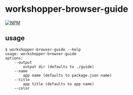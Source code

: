 # workshopper-browser-guide
[![NPM](https://nodei.co/npm/workshopper-browser-guide.png)](https://nodei.co/npm/workshopper-browser-guide/)

## usage
```
$ workshopper-browser-guide --help
usage: workshopper-browser-guide
options:
	--output
		output dir (defaults to ./guide)
	--name
		app name (defaults to package.json name)
	--title
		app title (defaults to app name)
	--color
```